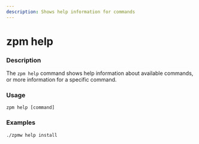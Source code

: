 ```yaml
---
description: Shows help information for commands
---
```


# zpm help

### Description

The `zpm help` command shows help information about available commands, or more information for a specific command.

### Usage

```
zpm help [command]
```

### Examples

```
./zpmw help install
```
